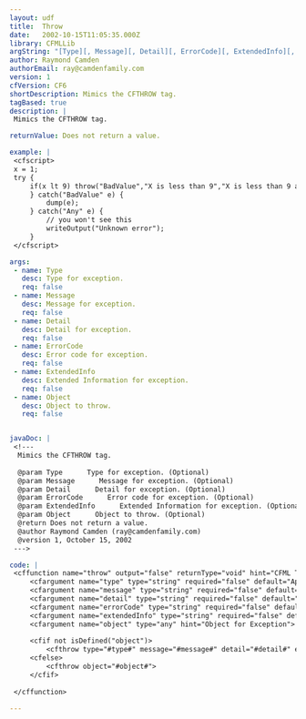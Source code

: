 ```yaml
---
layout: udf
title:  Throw
date:   2002-10-15T11:05:35.000Z
library: CFMLLib
argString: "[Type][, Message][, Detail][, ErrorCode][, ExtendedInfo][, Object]"
author: Raymond Camden
authorEmail: ray@camdenfamily.com
version: 1
cfVersion: CF6
shortDescription: Mimics the CFTHROW tag.
tagBased: true
description: |
 Mimics the CFTHROW tag.

returnValue: Does not return a value.

example: |
 <cfscript>
 x = 1;
 try {
     if(x lt 9) throw("BadValue","X is less than 9","X is less than 9 and this is bad because....",9900);
     } catch("BadValue" e) {
         dump(e);
     } catch("Any" e) {
         // you won't see this
         writeOutput("Unknown error");
     }
 </cfscript>

args:
 - name: Type
   desc: Type for exception.
   req: false
 - name: Message
   desc: Message for exception.
   req: false
 - name: Detail
   desc: Detail for exception.
   req: false
 - name: ErrorCode
   desc: Error code for exception.
   req: false
 - name: ExtendedInfo
   desc: Extended Information for exception.
   req: false
 - name: Object
   desc: Object to throw.
   req: false


javaDoc: |
 <!---
  Mimics the CFTHROW tag.
  
  @param Type      Type for exception. (Optional)
  @param Message      Message for exception. (Optional)
  @param Detail      Detail for exception. (Optional)
  @param ErrorCode      Error code for exception. (Optional)
  @param ExtendedInfo      Extended Information for exception. (Optional)
  @param Object      Object to throw. (Optional)
  @return Does not return a value. 
  @author Raymond Camden (ray@camdenfamily.com) 
  @version 1, October 15, 2002 
 --->

code: |
 <cffunction name="throw" output="false" returnType="void" hint="CFML Throw wrapper">
     <cfargument name="type" type="string" required="false" default="Application" hint="Type for Exception">
     <cfargument name="message" type="string" required="false" default="" hint="Message for Exception">
     <cfargument name="detail" type="string" required="false" default="" hint="Detail for Exception">
     <cfargument name="errorCode" type="string" required="false" default="" hint="Error Code for Exception">
     <cfargument name="extendedInfo" type="string" required="false" default="" hint="Extended Info for Exception">
     <cfargument name="object" type="any" hint="Object for Exception">
     
     <cfif not isDefined("object")>
         <cfthrow type="#type#" message="#message#" detail="#detail#" errorCode="#errorCode#" extendedInfo="#extendedInfo#">
     <cfelse>
         <cfthrow object="#object#">
     </cfif>
     
 </cffunction>

---
```


